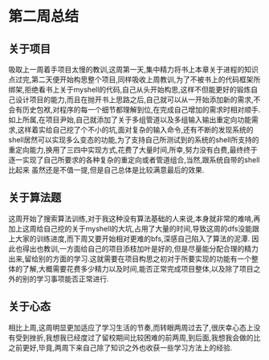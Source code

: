  # 第二周总结
 ## 关于项目
吸取上一周着手项目太慢的教训,这周第一天,集中精力将书上本章关于进程的知识点过完,第二天便开始构思整个项目,同样吸收上周教训,为了不被书上的代码框架所绑架,拒绝看书上关于myshell的代码,自己从头开始构思,这样不但能更好的锻炼自己设计项目的能力,而且在抛开书上思路之后,自己就可以从一开始添加新的需求,不会有历史包袱,对程序的每一个细节都理解到位,在完成自己增加的需求时相对顺手.
如上所属,在项目尹始,自己就添加了关于多组管道以及多组输入输出重定向功能需求,这样着实给自己挖了个不小的坑,面对复杂的输入命令,还有不断的发现系统的shell居然可以实现多么变态的功能,为了支持自己所测试到的系统的shell所支持的重定向能力,换用了三四中实现方式,花费了大量时间,所幸,努力没有白费,最终终于逐一实现了自己所要求的各种复杂的重定向或者管道组合,当然,跟系统自带的shell比起来  虽然还是不值一提,但是自己总体是比较满意最后的效果.
## 关于算法题
这周开始了搜索算法训练,对于我这种没有算法基础的人来说,本身就非常的难啃,再加上这周给自己挖的关于myshell的大坑,占用了大量的时间,导致这周的dfs没能跟上大家的训练进度,而下周又要开始相对更难的bfs,深感自己陷入了算法的泥潭.
因此也得出也教训,一方面给自己的项目添枝加叶是好的,但是尽量能分配合理的精力出来,留给别的方面的学习.这就需要在项目构思之初对于所要实现的功能有一个整体的了解,大概需要花费多少精力以及时间,能否正常完成项目整体,以及除了项目之外的别的学习事项能否正常进行.

## 关于心态

相比上周,这周明显更加适应了学习生活的节奏,而转眼两周过去了,很庆幸心态上没有受到挫折,我想我已经度过了留校期间比较困难的前两周,到后面,我想我会做的比之前更好,毕竟,两周下来自己除了知识之外也收获一些学习方法上的经验.